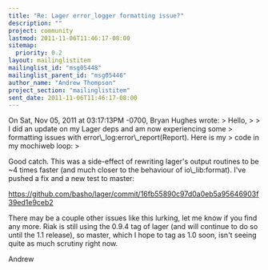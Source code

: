 ```yaml
---
title: "Re: Lager error_logger formatting issue?"
description: ""
project: community
lastmod: 2011-11-06T11:46:17-08:00
sitemap:
  priority: 0.2
layout: mailinglistitem
mailinglist_id: "msg05448"
mailinglist_parent_id: "msg05446"
author_name: "Andrew Thompson"
project_section: "mailinglistitem"
sent_date: 2011-11-06T11:46:17-08:00
---
```



On Sat, Nov 05, 2011 at 03:17:13PM -0700, Bryan Hughes wrote:
&gt; Hello,
&gt; 
&gt; I did an update on my Lager deps and am now experiencing some
&gt; formatting issues with error\\_log:error\\_report(Report). Here is my
&gt; code in my mochiweb loop:
&gt; 

Good catch. This was a side-effect of rewriting lager's output routines
to be ~4 times faster (and much closer to the behaviour of
io\\_lib:format). I've pushed a fix and a new test to master:

https://github.com/basho/lager/commit/16fb55890c97d0a0eb5a95646903f39ed1e9ceb2

There may be a couple other issues like this lurking, let me know if you
find any more. Riak is still using the 0.9.4 tag of lager (and will
continue to do so until the 1.1 release), so master, which I hope to tag
as 1.0 soon, isn't seeing quite as much scrutiny right now.

Andrew


